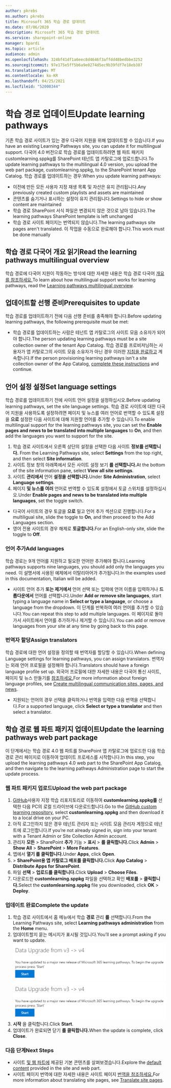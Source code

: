 ```yaml
---
author: pkrebs
ms.author: pkrebs
title: Microsoft 365 학습 경로 업데이트
ms.date: 07/06/2020
description: Microsoft 365 학습 경로 업데이트
ms.service: sharepoint-online
manager: bpardi
ms.topic: article
audience: admin
ms.openlocfilehash: 324bf41df1a6eec8d4646f3affdd48bedbbe3252
ms.sourcegitcommit: 97e175e5ff5b6a9e0274d5ec9b39fdf7e18eb387
ms.translationtype: MT
ms.contentlocale: ko-KR
ms.lasthandoff: 04/25/2021
ms.locfileid: "52000344"
---
```

# <a name="update-learning-pathways"></a><span data-ttu-id="5c4bf-103">학습 경로 업데이트</span><span class="sxs-lookup"><span data-stu-id="5c4bf-103">Update learning pathways</span></span>
<span data-ttu-id="5c4bf-104">기존 학습 경로 사이트가 있는 경우 다국어 지원을 위해 업데이트할 수 있습니다.</span><span class="sxs-lookup"><span data-stu-id="5c4bf-104">If you have an existing Learning Pathways site, you can update it for multilingual support.</span></span> <span data-ttu-id="5c4bf-105">다국어 4.0 버전으로 학습 경로를 업데이트하려면 웹 파트 패키지 customlearning.sppkg를 SharePoint 테넌트 앱 카탈로그에 업로드합니다.</span><span class="sxs-lookup"><span data-stu-id="5c4bf-105">To update learning pathways to the multilingual 4.0 version, you upload the web part package, customlearning.sppkg, to the SharePoint tenant App Catalog.</span></span> <span data-ttu-id="5c4bf-106">학습 경로를 업데이트하는 경우:</span><span class="sxs-lookup"><span data-stu-id="5c4bf-106">When you update learning pathways:</span></span>  

- <span data-ttu-id="5c4bf-107">이전에 만든 모든 사용자 지정 재생 목록 및 자산은 유지 관리됩니다.</span><span class="sxs-lookup"><span data-stu-id="5c4bf-107">Any previously created custom playlists and assets are maintained</span></span>
- <span data-ttu-id="5c4bf-108">콘텐츠를 숨기거나 표시하는 설정이 유지 관리됩니다.</span><span class="sxs-lookup"><span data-stu-id="5c4bf-108">Settings to hide or show content are maintained</span></span>
- <span data-ttu-id="5c4bf-109">학습 경로 SharePoint 서식 파일은 변경되지 않은 것으로 남아 있습니다.</span><span class="sxs-lookup"><span data-stu-id="5c4bf-109">The learning pathways SharePoint template is left unchanged</span></span>
- <span data-ttu-id="5c4bf-110">학습 경로 사이트 페이지는 번역되지 않습니다.</span><span class="sxs-lookup"><span data-stu-id="5c4bf-110">The learning pathways site pages aren't translated.</span></span> <span data-ttu-id="5c4bf-111">이 작업을 수동으로 완료해야 합니다.</span><span class="sxs-lookup"><span data-stu-id="5c4bf-111">This work must be done manually</span></span>

## <a name="read-the-learning-pathways-multilingual-overview"></a><span data-ttu-id="5c4bf-112">학습 경로 다국어 개요 읽기</span><span class="sxs-lookup"><span data-stu-id="5c4bf-112">Read the learning pathways multilingual overview</span></span>
<span data-ttu-id="5c4bf-113">학습 경로에 다국어 지원이 작동하는 방식에 대한 자세한 내용은 학습 경로 다국어 [개요 를 참조하세요.](custom_overview.md)</span><span class="sxs-lookup"><span data-stu-id="5c4bf-113">To learn about how multilingual support works for learning pathways, read the [Learning pathways multilingual overview](custom_overview.md).</span></span> 

## <a name="prerequisites-to-update"></a><span data-ttu-id="5c4bf-114">업데이트할 선행 준비</span><span class="sxs-lookup"><span data-stu-id="5c4bf-114">Prerequisites to update</span></span>
<span data-ttu-id="5c4bf-115">학습 경로를 업데이트하기 전에 다음 선행 준비를 충족해야 합니다.</span><span class="sxs-lookup"><span data-stu-id="5c4bf-115">Before updating learning pathways, the following prerequisite must be met:</span></span>
- <span data-ttu-id="5c4bf-116">학습 경로를 업데이트하는 사람은 테넌트 앱 카탈로그의 사이트 모음 소유자가 되어야 합니다.</span><span class="sxs-lookup"><span data-stu-id="5c4bf-116">The person updating learning pathways must be a site collection owner of the tenant App Catalog.</span></span> <span data-ttu-id="5c4bf-117">학습 경로를 프로비저닝하는 사용자가 앱 카탈로그의 사이트 모음 소유자가 아닌 경우 이러한 [지침을 완료하고](addappadmin.md) 계속합니다.</span><span class="sxs-lookup"><span data-stu-id="5c4bf-117">If the person provisioning learning pathways isn't a site collection owner of the App Catalog, [complete these instructions](addappadmin.md) and continue.</span></span> 

## <a name="set-language-settings"></a><span data-ttu-id="5c4bf-118">언어 설정 설정</span><span class="sxs-lookup"><span data-stu-id="5c4bf-118">Set language settings</span></span> 
<span data-ttu-id="5c4bf-119">학습 경로를 업데이트하기 전에 사이트 언어 설정을 설정하십시오.</span><span class="sxs-lookup"><span data-stu-id="5c4bf-119">Before updating learning pathways, set the site language settings.</span></span> <span data-ttu-id="5c4bf-120">학습 경로 사이트에 대한 다국어 지원을 사용하도록 설정하려면  페이지 및 뉴스를 여러 언어로 번역할 수 있도록 설정을 **으로** 설정한 다음 사이트에 대해 지원할 언어를 추가할 수 있습니다.</span><span class="sxs-lookup"><span data-stu-id="5c4bf-120">To enable multilingual support for the learning pathways site, you can set the **Enable pages and news to be translated into multiple languages** to **On**, and then add the languages you want to support for the site.</span></span>
1.  <span data-ttu-id="5c4bf-121">학습 경로 사이트에서 오른쪽 상단의 설정을 선택한 다음 사이트 **정보를 선택합니다.** </span><span class="sxs-lookup"><span data-stu-id="5c4bf-121">From the Learning Pathways site, select **Settings** from the top right, and then select **Site information**.</span></span>
2.  <span data-ttu-id="5c4bf-122">사이트 정보 창의 아래쪽에서 모든 사이트 설정 보기 **를 선택합니다.**</span><span class="sxs-lookup"><span data-stu-id="5c4bf-122">At the bottom of the site information pane, select **View all site settings**.</span></span>
3.  <span data-ttu-id="5c4bf-123">사이트 **관리에서** 언어 **설정을 선택합니다.**</span><span class="sxs-lookup"><span data-stu-id="5c4bf-123">Under **Site Administration**, select **Language settings**.</span></span>
4.  <span data-ttu-id="5c4bf-124">페이지 **및 뉴스를 여러** 언어로 번역할 수 있도록 설정에서 토글 스위치를 설정하십시오.</span><span class="sxs-lookup"><span data-stu-id="5c4bf-124">Under **Enable pages and news to be translated into multiple languages**, set the toggle switch.</span></span> 
- <span data-ttu-id="5c4bf-125">다국어 사이트의 경우 토글을 **으로** 밀고 언어 추가 섹션으로 진행합니다.</span><span class="sxs-lookup"><span data-stu-id="5c4bf-125">For a multiligual site, slide the toggle to **On**, and then proceed to the Add Languages section.</span></span> 
- <span data-ttu-id="5c4bf-126">영어 전용 사이트의 경우 해제로 **토글합니다.**</span><span class="sxs-lookup"><span data-stu-id="5c4bf-126">For an English-only site, slide the toggle to **Off**.</span></span>

### <a name="add-languages"></a><span data-ttu-id="5c4bf-127">언어 추가</span><span class="sxs-lookup"><span data-stu-id="5c4bf-127">Add languages</span></span>
<span data-ttu-id="5c4bf-128">학습 경로는 9개 언어를 지원하고 필요한 언어만 추가해야 합니다.</span><span class="sxs-lookup"><span data-stu-id="5c4bf-128">Learning pathways supports nine languages, you should add only the languages you need.</span></span> <span data-ttu-id="5c4bf-129">이 설명서에 사용된 예제에서 이탈리아어가 추가됩니다.</span><span class="sxs-lookup"><span data-stu-id="5c4bf-129">In the examples used in this documentation, Italian will be added.</span></span> 
- <span data-ttu-id="5c4bf-130">사이트 언어 추가 **또는 제거에서** 언어 선택 또는 입력에 언어 이름을 입력하거나 **드롭다운에서** 언어를 선택합니다.</span><span class="sxs-lookup"><span data-stu-id="5c4bf-130">Under **Add or remove site languages**, start typing a language name in **Select or type a language**, or choose a language from the dropdown.</span></span> <span data-ttu-id="5c4bf-131">이 단계를 반복하여 여러 언어를 추가할 수 있습니다.</span><span class="sxs-lookup"><span data-stu-id="5c4bf-131">You can repeat this step to add multiple languages.</span></span> <span data-ttu-id="5c4bf-132">이 페이지로 돌아가서 사이트에서 언어를 추가하거나 제거할 수 있습니다.</span><span class="sxs-lookup"><span data-stu-id="5c4bf-132">You can add or remove languages from your site at any time by going back to this page.</span></span>
 
### <a name="assign-translators"></a><span data-ttu-id="5c4bf-133">번역자 할당</span><span class="sxs-lookup"><span data-stu-id="5c4bf-133">Assign translators</span></span>
<span data-ttu-id="5c4bf-134">학습 경로에 대한 언어 설정을 정의할 때 번역자를 할당할 수 있습니다.</span><span class="sxs-lookup"><span data-stu-id="5c4bf-134">When defining Language settings for learning pathways, you can assign translators.</span></span> <span data-ttu-id="5c4bf-135">번역자는 외래 언어 프로필을 설정해야 합니다.</span><span class="sxs-lookup"><span data-stu-id="5c4bf-135">Translators should have a foreign language profile set up.</span></span> <span data-ttu-id="5c4bf-136">외국어 프로필에 대한 자세한 내용은 다국어 통신 사이트, 페이지 및 뉴스 만들기를 [참조하세요.](https://support.office.com/article/2bb7d610-5453-41c6-a0e8-6f40b3ed750c)</span><span class="sxs-lookup"><span data-stu-id="5c4bf-136">For more information about foreign language profiles, see [Create multilingual communication sites, pages, and news](https://support.office.com/article/2bb7d610-5453-41c6-a0e8-6f40b3ed750c).</span></span>  
- <span data-ttu-id="5c4bf-137">지원되는 언어의  경우 선택을 클릭하거나 번역을 입력한 다음 번역을 선택합니다.</span><span class="sxs-lookup"><span data-stu-id="5c4bf-137">For a supported language, click **Select or type a translator** and then select a translator.</span></span> 

## <a name="update-the-learning-pathways-web-part-package"></a><span data-ttu-id="5c4bf-138">학습 경로 웹 파트 패키지 업데이트</span><span class="sxs-lookup"><span data-stu-id="5c4bf-138">Update the learning pathways web part package</span></span>
<span data-ttu-id="5c4bf-139">이 단계에서는 학습 경로 4.0 웹 파트를 SharePoint 앱 카탈로그에 업로드한 다음 학습 경로 관리 페이지로 이동하여 업데이트 프로세스를 시작합니다.</span><span class="sxs-lookup"><span data-stu-id="5c4bf-139">In this step, you upload the learning pathways 4.0 web part to the SharePoint App Catalog, and then navigate to the learning pathways Administration page to start the update process.</span></span>

### <a name="upload-the-web-part-package"></a><span data-ttu-id="5c4bf-140">웹 파트 패키지 업로드</span><span class="sxs-lookup"><span data-stu-id="5c4bf-140">Upload the web part package</span></span>
1.  <span data-ttu-id="5c4bf-141">[GitHub](https://github.com/pnp/custom-learning-office-365/tree/master/webpart)사용자 지정 학습 리포지토리로 이동하여 **customlearning.sppkg를** 선택한 다음 PC의 로컬 드라이브에 다운로드합니다.</span><span class="sxs-lookup"><span data-stu-id="5c4bf-141">Go to the [GitHub custom learning repository](https://github.com/pnp/custom-learning-office-365/tree/master/webpart), select **customlearning.sppkg** and then download it to a local drive on your PC.</span></span>
2.  <span data-ttu-id="5c4bf-142">아직 로그인하지 않은 경우 테넌트 관리자 또는 사이트 모음 관리자 계정으로 테넌트에 로그인합니다.</span><span class="sxs-lookup"><span data-stu-id="5c4bf-142">If you’re not already signed in, sign into your tenant with a Tenant Admin or Site Collection Admin account.</span></span> 
3.  <span data-ttu-id="5c4bf-143">관리자 **모든**  >  SharePoint **추가** 기능  >  **표시**  >  **를 클릭합니다.**</span><span class="sxs-lookup"><span data-stu-id="5c4bf-143">Click **Admin** > **Show All** > **SharePoint** > **More Features**.</span></span> 
4.  <span data-ttu-id="5c4bf-144">앱에서  **열기 를 클릭합니다.**</span><span class="sxs-lookup"><span data-stu-id="5c4bf-144">Under **Apps**, click **Open**.</span></span> 
5.  <span data-ttu-id="5c4bf-145">  >  **SharePoint용 앱 카탈로그 배포를 클릭합니다.**</span><span class="sxs-lookup"><span data-stu-id="5c4bf-145">Click **App Catalog** > **Distribute Apps for SharePoint**.</span></span> 
6.  <span data-ttu-id="5c4bf-146">파일 **선택**  >  **업로드를 클릭합니다.**</span><span class="sxs-lookup"><span data-stu-id="5c4bf-146">Click **Upload** > **Choose Files**.</span></span> 
7.  <span data-ttu-id="5c4bf-147">다운로드한 **customlearning.sppkg** 파일을 선택하고 확인 **배포를**  >  **클릭합니다.**</span><span class="sxs-lookup"><span data-stu-id="5c4bf-147">Select the **customlearning.sppkg** file you downloaded, click **OK** > **Deploy**.</span></span> 

### <a name="complete-the-update"></a><span data-ttu-id="5c4bf-148">업데이트 완료</span><span class="sxs-lookup"><span data-stu-id="5c4bf-148">Complete the update</span></span>
1.  <span data-ttu-id="5c4bf-149">학습 경로 사이트에서 홈 메뉴에서 학습 **경로** 관리 **를** 선택합니다.</span><span class="sxs-lookup"><span data-stu-id="5c4bf-149">From the Learning Pathways site, select **Learning pathways administration** from the **Home** menu.</span></span> 
2.  <span data-ttu-id="5c4bf-150">업데이트할지 묻는 메시지가 표시될 것입니다.</span><span class="sxs-lookup"><span data-stu-id="5c4bf-150">You’ll see a prompt asking if you want to update.</span></span> 
<span data-ttu-id="5c4bf-151">![업데이트를 시작하라는 메시지가 표시됩니다.](media/custom_update_adminprompt_ml.png)</span><span class="sxs-lookup"><span data-stu-id="5c4bf-151">![Message prompts you to start the update.](media/custom_update_adminprompt_ml.png)</span></span>
3.  <span data-ttu-id="5c4bf-152">**시작** 을 클릭합니다.</span><span class="sxs-lookup"><span data-stu-id="5c4bf-152">Click **Start**.</span></span> 
4. <span data-ttu-id="5c4bf-153">업데이트가 완료되면 닫기 **를 클릭합니다.**</span><span class="sxs-lookup"><span data-stu-id="5c4bf-153">When the update is complete, click **Close**.</span></span> 

### <a name="next-steps"></a><span data-ttu-id="5c4bf-154">다음 단계</span><span class="sxs-lookup"><span data-stu-id="5c4bf-154">Next Steps</span></span>
- <span data-ttu-id="5c4bf-155">사이트 [및 웹 파트에](custom_exploresite.md) 제공된 기본 콘텐츠를 살펴보겠습니다.</span><span class="sxs-lookup"><span data-stu-id="5c4bf-155">Explore the [default content](custom_exploresite.md) provided in the site and web part.</span></span>
- <span data-ttu-id="5c4bf-156">사이트 페이지 번역에 대한 자세한 내용은 사이트 페이지 [번역을 참조하세요.](custom_translate_page_ml.md)</span><span class="sxs-lookup"><span data-stu-id="5c4bf-156">For more information about translating site pages, see [Translate site pages](custom_translate_page_ml.md).</span></span> 

